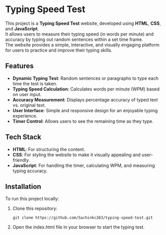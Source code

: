 # Typing Speed Test

This project is a **Typing Speed Test** website, developed using **HTML**, **CSS**, and **JavaScript**.  
It allows users to measure their typing speed (in words per minute) and accuracy by typing out random sentences within a set time frame.  
The website provides a simple, interactive, and visually engaging platform for users to practice and improve their typing skills.

## Features

- **Dynamic Typing Test**: Random sentences or paragraphs to type each time the test is taken.
- **Typing Speed Calculation**: Calculates words per minute (WPM) based on user input.
- **Accuracy Measurement**: Displays percentage accuracy of typed text vs. original text.
- **User Interface**: Simple and responsive design for an enjoyable typing experience.
- **Timer Control**: Allows users to see the remaining time as they type.

## Tech Stack

- **HTML**: For structuring the content.
- **CSS**: For styling the website to make it visually appealing and user-friendly.
- **JavaScript**: For handling the timer, calculating WPM, and measuring typing accuracy.

## Installation

To run this project locally:

1. Clone this repository:
   ```bas
   git clone https://github.com/Sachinkc263/typing-speed-test.git
2. Open the index.html file in your browser to start the typing test.
